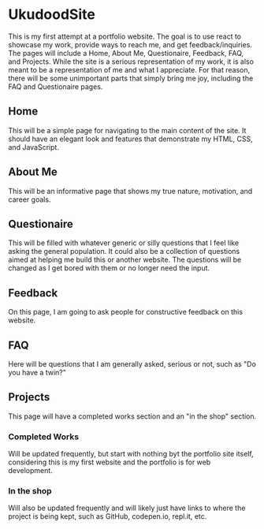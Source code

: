 # UkudoodSite
This is my first attempt at a portfolio website. The goal is to use react to showcase my work, provide ways to reach me, and get feedback/inquiries.
The pages will include a Home, About Me, Questionaire, Feedback, FAQ, and Projects. While the site is a serious representation of my work, it is also meant to be a representation of me and what I appreciate. For that reason, there will be some unimportant parts that simply bring me joy, including the FAQ and Questionaire pages.

## Home
This will be a simple page for navigating to the main content of the site. It should have an elegant look and features that demonstrate my HTML, CSS, and JavaScript.

## About Me
This will be an informative page that shows my true nature, motivation, and career goals.

## Questionaire
This will be filled with whatever generic or silly questions that I feel like asking the general population.
It could also be a collection of questions aimed at helping me build this or another website.
The questions will be changed as I get bored with them or no longer need the input.

## Feedback
On this page, I am going to ask people for constructive feedback on this website.

## FAQ
Here will be questions that I am generally asked, serious or not, such as "Do you have a twin?"

## Projects
This page will have a completed works section and an "in the shop" section.

### Completed Works
Will be updated frequently, but start with nothing byt the portfolio site itself, considering this is my first website and the portfolio is for web development.

### In the shop
Will also be updated frequently and will likely just have links to where the project is being kept, such as GitHub, codepen.io, repl.it, etc.
